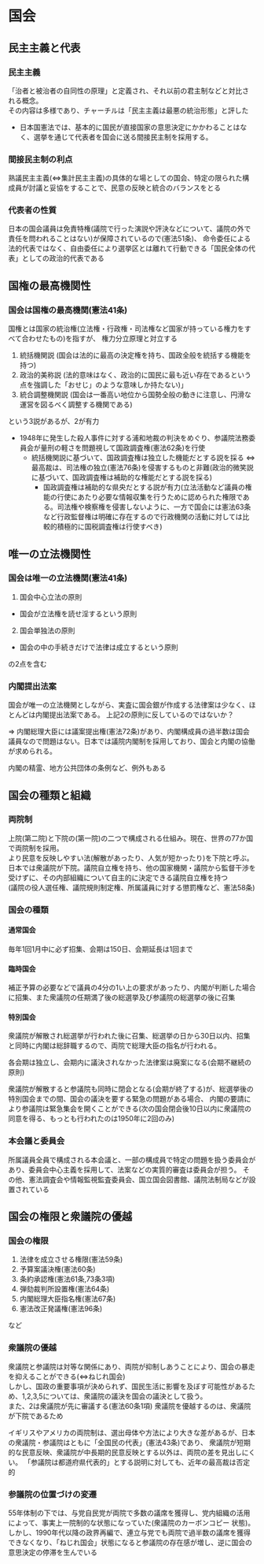 # 国会
## 民主主義と代表
### 民主主義
「治者と被治者の自同性の原理」と定義され、それ以前の君主制などと対比される概念。  
その内容は多様であり、チャーチルは「民主主義は最悪の統治形態」と評した

- 日本国憲法では、基本的に国民が直接国家の意思決定にかかわることはなく、選挙を通じて代表者を国会に送る間接民主制を採用する。

### 間接民主制の利点
熟議民主主義(⇔集計民主主義)の具体的な場としての国会、特定の限られた構成員が討議と妥協をすることで、民意の反映と統合のバランスをとる

### 代表者の性質
日本の国会議員は免責特権(議院で行った演説や評決などについて、議院の外で責任を問われることはない)が保障されているので(憲法51条)、
命令委任による法的代表ではなく、自由委任により選挙区とは離れて行動できる「国民全体の代表」としての政治的代表である

## 国権の最高機関性
### 国会は国権の最高機関(憲法41条)
国権とは国家の統治権(立法権・行政権・司法権など国家が持っている権力をすべて合わせたもの)を指すが、
権力分立原理と対立する

1. 統括機関説 (国会は法的に最高の決定権を持ち、国政全般を統括する機能を持つ)
2. 政治的美称説 (法的意味はなく、政治的に国民に最も近い存在であるという点を強調した「おせじ」のような意味しか持たない)」
3. 統合調整機関説 (国会は一番高い地位から国勢全般の動きに注意し、円滑な運営を図るべく調整する機関である)

という3説があるが、2が有力

- 1948年に発生した殺人事件に対する浦和地裁の判決をめぐり、参議院法務委員会が量刑の軽さを問題視して国政調査権(憲法62条)を行使
  - 統括機関説に基づいて、国政調査権は独立した機能だとする説を採る  ⇔ 最高裁は、司法権の独立(憲法76条)を侵害するものと非難(政治的微笑説に基づいて、国政調査権は補助的な権能だとする説を採る)
    - 国政調査権は補助的な県央だとする説が有力(立法活動など議員の権能の行使にあたり必要な情報収集を行うために認められた権限である。司法権や検察権を侵害しないように、一方で国会には憲法63条など行政監督権は明確に存在するので行政機関の活動に対しては比較的積極的に国税調査権は行使すべき)

## 唯一の立法機関性
### 国会は唯一の立法機関(憲法41条)
1. 国会中心立法の原則
  - 国会が立法権を読せ淫するという原則
2. 国会単独法の原則
  - 国会の中の手続きだけで法律は成立するという原則

の2点を含む

### 内閣提出法案
国会が唯一の立法機関としながら、実査に国会銀が作成する法律案は少なく、ほとんどは内閣提出法案である。 上記2の原則に反しているのではないか？

⇒ 内閣総理大臣には議案提出権(憲法72条)があり、内閣構成員の過半数は国会議員なので問題はない。日本では議院内閣制を採用しており、国会と内閣の協働が求められる。

内閣の精霊、地方公共団体の条例など、例外もある

## 国会の種類と組織
### 両院制
上院(第二院)と下院の(第一院)の二つで構成される仕組み。現在、世界の77か国で両院制を採用。  
より民意を反映しやすい法(解散があったり、人気が短かったり)を下院と呼ぶ。  
日本では衆議院が下院。議院自立権を持ち、他の国家機関・議院から監督干渉を受けずに、その内部組織について自主的に決定できる議院自立権を持つ  
(議院の役人選任権、議院規則制定権、所属議員に対する懲罰権など、憲法58条)  
### 国会の種類
#### 通常国会
毎年1回1月中に必ず招集、会期は150日、会期延長は1回まで

#### 臨時国会
補正予算の必要などで議員の4分の1い上の要求があったり、内閣が判断した場合に招集、また衆議院の任期満了後の総選挙及び参議院の総選挙の後に召集

#### 特別国会
衆議院が解散され総選挙が行われた後に召集、総選挙の日から30日以内、招集と同時に内閣は総辞職するので、両院で総理大臣の指名が行われる。

各会期は独立し、会期内に議決されなかった法律案は廃案になる(会期不継続の原則)

衆議院が解散すると参議院も同時に閉会となる(会期が終了する)が、総選挙後の特別国会までの間、国会の議決を要する緊急の問題がある場合、
内閣の要請により参議院は緊急集会を開くことができる(次の国会閉会後10日以内に衆議院の同意を得る、もっとも行われたのは1950年に2回のみ)

### 本会議と委員会
所属議員全員で構成される本会議と、一部の構成員で特定の問題を扱う委員会があり、委員会中心主義を採用して、法案などの実質的審査は委員会が担う。
その他、憲法調査会や情報監視監査委員会、国立国会図書館、議院法制局などが設置されている

## 国会の権限と衆議院の優越
### 国会の権限
  1. 法律を成立させる権限(憲法59条)
  2. 予算案議決権(憲法60条)
  3. 条約承認権(憲法61条,73条3項)
  4. 弾劾裁判所設置権(憲法64条)
  5. 内閣総理大臣指名権(憲法67条)
  6. 憲法改正発議権(憲法96条)

  など

### 衆議院の優越
衆議院と参議院は対等な関係にあり、両院が抑制しあうことにより、国会の暴走を抑えることができる(⇔ねじれ国会)  
しかし、国政の重要事項が決められず、国民生活に影響を及ぼす可能性があるため、1,2,3,5については、衆議院の議決を国会の議決として扱う。  
また、2は衆議院が先に審議する(憲法60条1項) 衆議院を優越するのは、衆議院が下院であるため

イギリスやアメリカの両院制は、選出母体や方法により大きな差があるが、日本の衆議院・参議院はともに「全国民の代表」(憲法43条)であり、
衆議院が短期的な民意反映、衆議院が中長期的民意反映とする以外は、両院の差を見出しにくい。
「参議院は都道府県代表的」とする説明に対しても、近年の最高裁は否定的

### 参議院の位置づけの変遷
55年体制の下では、与党自民党が両院で多数の議席を獲得し、党内組織の活用によって、事実上一院制的な状態になっていた(衆議院のカーボンコピー 状態)。
しかし、1990年代以降の政界再編で、連立与党でも両院で過半数の議席を獲得できなくなり、「ねじれ国会」状態になると参議院の存在感が増し、逆に国会の意思決定の停滞を生んでいる
